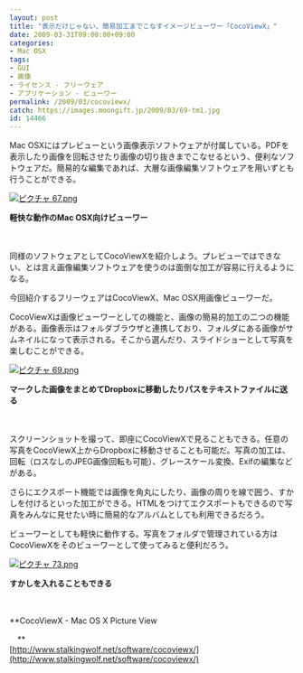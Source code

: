 ```yaml
---
layout: post
title: "表示だけじゃない、簡易加工までこなすイメージビューワー「CocoViewX」"
date: 2009-03-31T09:00:00+09:00
categories:
- Mac OSX
tags: 
- GUI
- 画像
- ライセンス - フリーウェア
- アプリケーション - ビューワー
permalink: /2009/03/cocoviewx/
catch: https://images.moongift.jp/2009/03/69-tm1.jpg
id: 14466
---
```

Mac OSXにはプレビューという画像表示ソフトウェアが付属している。PDFを表示したり画像を回転させたり画像の切り抜きまでこなせるという、便利なソフトウェアだ。簡易的な編集であれば、大層な画像編集ソフトウェアを用いずとも行うことができる。

  

[![ピクチャ 67.png](https://images.moongift.jp/2009/03/67-tm1.jpg)](https://images.moongift.jp/2009/03/671.png)  
  
**軽快な動作のMac OSX向けビューワー**

  

　

  

同様のソフトウェアとしてCocoViewXを紹介しよう。プレビューではできない、とは言え画像編集ソフトウェアを使うのは面倒な加工が容易に行えるようになる。

  

今回紹介するフリーウェアはCocoViewX、Mac OSX用画像ビューワーだ。

  
<!--more-->

CocoViewXは画像ビューワーとしての機能と、画像の簡易的加工の二つの機能がある。画像表示はフォルダブラウザと連携しており、フォルダにある画像がサムネイルになって表示される。そこから選んだり、スライドショーとして写真を楽しむことができる。

  

[![ピクチャ 69.png](https://images.moongift.jp/2009/03/69-tm1.jpg)](https://images.moongift.jp/2009/03/691.png)

  

**マークした画像をまとめてDropboxに移動したりパスをテキストファイルに送る**

  

　

  

スクリーンショットを撮って、即座にCocoViewXで見ることもできる。任意の写真をCocoViewX上からDropboxに移動させることも可能だ。写真の加工は、回転（ロスなしのJPEG画像回転も可能）、グレースケール変換、Exifの編集などがある。

  

さらにエクスポート機能では画像を角丸にしたり、画像の周りを線で囲う、すかしを付けるといった加工ができる。HTMLをつけてエクスポートもできるので写真をみんなに見せたい時に簡易的なアルバムとしても利用できるだろう。

  

ビューワーとしても軽快に動作する。写真をフォルダで管理されている方はCocoViewXをそのビューワーとして使ってみると便利だろう。

  

[![ピクチャ 73.png](https://images.moongift.jp/2009/03/73-tm.jpg)](https://images.moongift.jp/2009/03/73.png)  
  
**すかしを入れることもできる**

  

　

  

**CocoViewX - Mac OS X Picture View  
  
　**  
  [http://www.stalkingwolf.net/software/cocoviewx/](http://www.stalkingwolf.net/software/cocoviewx/)

  
